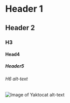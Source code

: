 # Header 1
## Header 2
### H3
#### Head4
##### Header5
###### H6 alt-text 
![Image of Yaktocat](https://octodex.github.com/images/yaktocat.png) 
alt-text 

